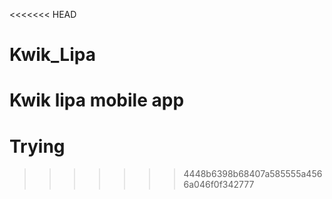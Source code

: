 <<<<<<< HEAD
# Kwik_Lipa
Kwik lipa mobile  app
=======
# Trying
>>>>>>> 4448b6398b68407a585555a4566a046f0f342777
